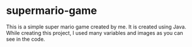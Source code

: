 # supermario-game

This is a simple super mario game created by me. It is created using Java. While creating this project, I used many variables and images as you can see in the code. 

